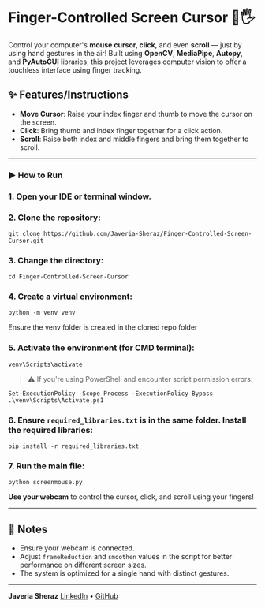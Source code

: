 # Finger-Controlled Screen Cursor 🎯🖐️

Control your computer's **mouse cursor, click**, and even **scroll** — just by using hand gestures in the air!
Built using **OpenCV**, **MediaPipe**, **Autopy**, and **PyAutoGUI** libraries, this project leverages computer vision to offer a touchless interface using finger tracking.

## ✨ Features/Instructions

* **Move Cursor**: Raise your index finger and thumb to move the cursor on the screen.
* **Click**: Bring thumb and index finger together for a click action.
* **Scroll**: Raise both index and middle fingers and bring them together to scroll.

---

### ▶️ How to Run


### 1. Open your IDE or terminal window.

### 2. Clone the repository:

   ```
   git clone https://github.com/Javeria-Sheraz/Finger-Controlled-Screen-Cursor.git
   ```

### 3. Change the directory:

   ```
   cd Finger-Controlled-Screen-Cursor
   ```

### 4. Create a virtual environment:

```
python -m venv venv
```
Ensure the venv folder is created in the cloned repo folder

### 5. Activate the environment (for CMD terminal):

```
venv\Scripts\activate
```

> ⚠️ If you're using PowerShell and encounter script permission errors:

```
Set-ExecutionPolicy -Scope Process -ExecutionPolicy Bypass
.\venv\Scripts\Activate.ps1
```

### 6. Ensure `required_libraries.txt` is in the same folder. Install the required libraries:

```
pip install -r required_libraries.txt
```
### 7. Run the main file:

```
python screenmouse.py
```

 **Use your webcam** to control the cursor, click, and scroll using your fingers!

---

## 📌 Notes

* Ensure your webcam is connected.
* Adjust `frameReduction` and `smoothen` values in the script for better performance on different screen sizes.
* The system is optimized for a single hand with distinct gestures.

---

**Javeria Sheraz**
[LinkedIn](https://www.linkedin.com/in/javeria-sheraz) • [GitHub](https://github.com/Javeria-Sheraz)


